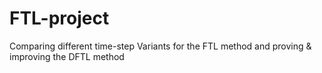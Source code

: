 # FTL-project
Comparing different time-step Variants for the FTL method and proving &amp; improving the DFTL method 
